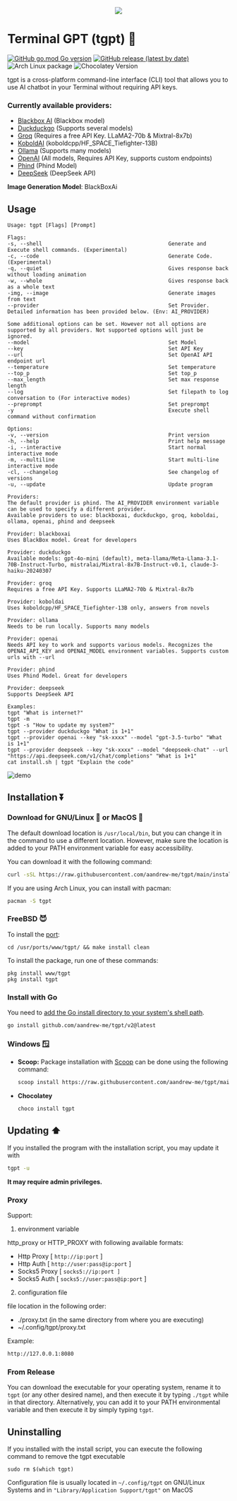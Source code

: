 <p align="center"><img src="tgpt.svg"></p>

# Terminal GPT (tgpt) 🚀

[![GitHub go.mod Go version](https://img.shields.io/github/go-mod/go-version/aandrew-me/tgpt)](https://github.com/aandrew-me/tgpt)
[![GitHub release (latest by date)](https://img.shields.io/github/v/release/aandrew-me/tgpt)](https://github.com/aandrew-me/tgpt/releases/latest)
![Arch Linux package](https://img.shields.io/archlinux/v/extra/x86_64/tgpt)
![Chocolatey Version](https://img.shields.io/chocolatey/v/tgpt)

tgpt is a cross-platform command-line interface (CLI) tool that allows you to use AI chatbot in your Terminal without requiring API keys. 

### Currently available providers: 
- [Blackbox AI](https://www.blackbox.ai/) (Blackbox model)
- [Duckduckgo](https://duckduckgo.com/aichat) (Supports several models)
- [Groq](https://groq.com/) (Requires a free API Key. LLaMA2-70b & Mixtral-8x7b)
- [KoboldAI](https://koboldai-koboldcpp-tiefighter.hf.space/)  (koboldcpp/HF_SPACE_Tiefighter-13B)
- [Ollama](https://www.ollama.com/) (Supports many models)
- [OpenAI](https://platform.openai.com/docs/guides/text-generation/chat-completions-api) (All models, Requires API Key, supports custom endpoints)
- [Phind](https://www.phind.com/agent) (Phind Model)
- [DeepSeek](https://api-docs.deepseek.com) (DeepSeek API)

**Image Generation Model**: BlackBoxAi

## Usage 

```
Usage: tgpt [Flags] [Prompt]

Flags:
-s, --shell                                        Generate and Execute shell commands. (Experimental) 
-c, --code                                         Generate Code. (Experimental)
-q, --quiet                                        Gives response back without loading animation
-w, --whole                                        Gives response back as a whole text
-img, --image                                      Generate images from text
--provider                                         Set Provider. Detailed information has been provided below. (Env: AI_PROVIDER)

Some additional options can be set. However not all options are supported by all providers. Not supported options will just be ignored.
--model                                            Set Model
--key                                              Set API Key
--url                                              Set OpenAI API endpoint url
--temperature                                      Set temperature
--top_p                                            Set top_p
--max_length                                       Set max response length
--log                                              Set filepath to log conversation to (For interactive modes)
--preprompt                                        Set preprompt
-y                                                 Execute shell command without confirmation

Options:
-v, --version                                      Print version 
-h, --help                                         Print help message 
-i, --interactive                                  Start normal interactive mode 
-m, --multiline                                    Start multi-line interactive mode 
-cl, --changelog                                   See changelog of versions 
-u, --update                                       Update program 

Providers:
The default provider is phind. The AI_PROVIDER environment variable can be used to specify a different provider.
Available providers to use: blackboxai, duckduckgo, groq, koboldai, ollama, openai, phind and deepseek

Provider: blackboxai
Uses BlackBox model. Great for developers

Provider: duckduckgo
Available models: gpt-4o-mini (default), meta-llama/Meta-Llama-3.1-70B-Instruct-Turbo, mistralai/Mixtral-8x7B-Instruct-v0.1, claude-3-haiku-20240307

Provider: groq
Requires a free API Key. Supports LLaMA2-70b & Mixtral-8x7b

Provider: koboldai
Uses koboldcpp/HF_SPACE_Tiefighter-13B only, answers from novels

Provider: ollama
Needs to be run locally. Supports many models

Provider: openai
Needs API key to work and supports various models. Recognizes the OPENAI_API_KEY and OPENAI_MODEL environment variables. Supports custom urls with --url

Provider: phind
Uses Phind Model. Great for developers

Provider: deepseek
Supports DeepSeek API

Examples:
tgpt "What is internet?"
tgpt -m
tgpt -s "How to update my system?"
tgpt --provider duckduckgo "What is 1+1"
tgpt --provider openai --key "sk-xxxx" --model "gpt-3.5-turbo" "What is 1+1"
tgpt --provider deepseek --key "sk-xxxx" --model "deepseek-chat" --url "https://api.deepseek.com/v1/chat/completions" "What is 1+1"
cat install.sh | tgpt "Explain the code"
```

![demo](https://user-images.githubusercontent.com/66430340/233759296-c4cf8cf2-0cab-48aa-9e84-40765b823282.gif)

## Installation ⏬

### Download for GNU/Linux 🐧 or MacOS 🍎

The default download location is `/usr/local/bin`, but you can change it in the command to use a different location. However, make sure the location is added to your PATH environment variable for easy accessibility.

You can download it with the following command:

```bash
curl -sSL https://raw.githubusercontent.com/aandrew-me/tgpt/main/install | bash -s /usr/local/bin
```

If you are using Arch Linux, you can install with pacman:

```bash
pacman -S tgpt
```


### FreeBSD 😈 

To install the [port](https://www.freshports.org/www/tgpt):
```
cd /usr/ports/www/tgpt/ && make install clean
```
To install the package, run one of these commands:
```
pkg install www/tgpt
pkg install tgpt
```

### Install with Go
You need to [add the Go install directory to your system's shell path](https://go.dev/doc/tutorial/compile-install). 

```bash
go install github.com/aandrew-me/tgpt/v2@latest
```

### Windows 🪟

-   **Scoop:** Package installation with [Scoop](https://scoop.sh/) can be done using the following command:

    ```bash
    scoop install https://raw.githubusercontent.com/aandrew-me/tgpt/main/tgpt.json
    ```
- **Chocolatey** 
    ```bash
    choco install tgpt
    ```    

## Updating ⬆️
If you installed the program with the installation script, you may update it with
```bash
tgpt -u
```
**It may require admin privileges.**
### Proxy

Support:

1. environment variable

http_proxy or HTTP_PROXY with following available formats:

- Http Proxy [ `http://ip:port` ]
- Http Auth [ `http://user:pass@ip:port` ]
- Socks5 Proxy [ `socks5://ip:port ]`
- Socks5 Auth [ `socks5://user:pass@ip:port` ]

2. configuration file

file location in the following order:

- ./proxy.txt (in the same directory from where you are executing)
- ~/.config/tgpt/proxy.txt

Example:

```bash
http://127.0.0.1:8080
```

### From Release

You can download the executable for your operating system, rename it to `tgpt` (or any other desired name), and then execute it by typing `./tgpt` while in that directory. Alternatively, you can add it to your PATH environmental variable and then execute it by simply typing `tgpt`.


## Uninstalling
If you installed with the install script, you can execute the following command to remove the tgpt executable
```
sudo rm $(which tgpt)
```
Configuration file is usually located in `~/.config/tgpt` on GNU/Linux Systems and in `"Library/Application Support/tgpt"` on MacOS
